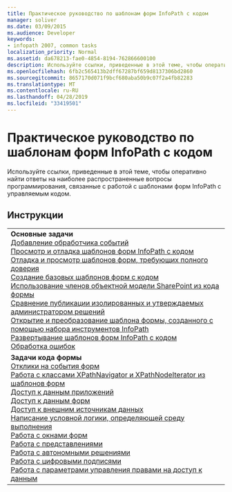 ```yaml
---
title: Практическое руководство по шаблонам форм InfoPath с кодом
manager: soliver
ms.date: 03/09/2015
ms.audience: Developer
keywords:
- infopath 2007, common tasks
localization_priority: Normal
ms.assetid: da678213-fae0-4854-8194-762866600100
description: Используйте ссылки, приведенные в этой теме, чтобы оперативно найти ответы на наиболее распространенные вопросы программирования, связанные с работой с шаблонами форм InfoPath с управляемым кодом.
ms.openlocfilehash: 6fb2c565413b2dff67287bf659d8137306bd2860
ms.sourcegitcommit: 8657170d071f9bcf680aba50b9c07f2a4fb82283
ms.translationtype: MT
ms.contentlocale: ru-RU
ms.lasthandoff: 04/28/2019
ms.locfileid: "33419501"
---
```

# <a name="how-do-iin-infopath-form-templates-with-code"></a>Практическое руководство по шаблонам форм InfoPath с кодом

Используйте ссылки, приведенные в этой теме, чтобы оперативно найти ответы на наиболее распространенные вопросы программирования, связанные с работой с шаблонами форм InfoPath с управляемым кодом.
  
## <a name="how-do-i"></a>Инструкции

||
|:-----|
|**Основные задачи** <br/> [Добавление обработчика событий](how-to-add-an-event-handler.md) <br/> [Просмотр и отладка шаблонов форм InfoPath с кодом](how-to-preview-and-debug-infopath-form-templates-with-code.md) <br/> [Отладка и просмотр шаблонов форм, требующих полного доверия](how-to-preview-and-debug-form-templates-that-require-full-trust.md) <br/> [Создание базовых шаблонов форм с кодом](walkthrough-creating-a-basic-form-template-with-code.md) <br/> [Использование членов объектной модели SharePoint из кода формы](how-to-use-sharepoint-object-model-members.md) <br/> [Сравнение публикации изолированных и утверждаемых администратором решений](publishing-forms-with-code.md) <br/> [Открытие и преобразование шаблона формы, созданного с помощью набора инструментов InfoPath](how-to-open-or-convert-a-form-template-created-with-the-infopath-toolkit.md) <br/> [Развертывание шаблонов форм InfoPath с кодом](how-to-deploy-infopath-form-templates-with-code.md) <br/> [Обработка ошибок](how-to-handle-errors.md) <br/> |
|**Задачи кода формы** <br/> [Отклики на события форм](how-to-respond-to-form-events.md) <br/> [Работа с классами XPathNavigator и XPathNodeIterator из шаблонов форм](how-to-work-with-the-xpathnavigator-and-xpathnodeiterator-classes.md) <br/> [Доступ к данным приложений](how-to-access-application-data.md) <br/> [Доступ к данным форм](how-to-access-form-data.md) <br/> [Доступ к внешним источникам данных](how-to-access-external-data-sources.md) <br/> [Написание условной логики, определяющей среду выполнения](how-to-write-conditional-logic-that-determines-the-run-time-environment.md) <br/> [Работа с окнами форм](how-to-work-with-form-windows.md) <br/> [Работа с представлениями](how-to-work-with-views.md) <br/> [Работа с автономными решениями](how-to-work-with-offline-solutions.md) <br/> [Работа с цифровыми подписями](how-to-work-with-digital-signatures.md) <br/> [Работа с параметрами управления правами на доступ к данным](how-to-work-with-information-rights-management-settings.md) <br/> |
   

